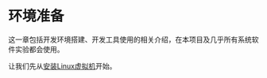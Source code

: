 # 环境准备

这一章包括开发环境搭建、开发工具使用的相关介绍，在本项目及几乎所有系统软件实验都会使用。

让我们先从[安装Linux虚拟机](./sec01_Install_linux.md)开始。